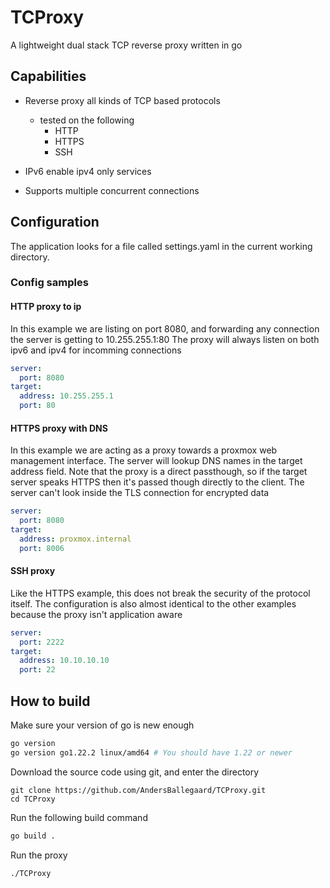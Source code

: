 # TCProxy
A lightweight dual stack TCP reverse proxy written in go

## Capabilities
* Reverse proxy all kinds of TCP based protocols
    * tested on the following
        * HTTP
        * HTTPS
        * SSH

* IPv6 enable ipv4 only services
* Supports multiple concurrent connections


## Configuration
The application looks for a file called settings.yaml in the current working directory.
### Config samples
#### HTTP proxy to ip
In this example we are listing on port 8080, and forwarding any connection the server is getting to 10.255.255.1:80
The proxy will always listen on both ipv6 and ipv4 for incomming connections
```yaml
server:
  port: 8080
target:
  address: 10.255.255.1
  port: 80
```

#### HTTPS proxy with DNS
In this example we are acting as a proxy towards a proxmox web management interface. The server will lookup DNS names in the target address field. Note that the proxy is a direct passthough, so if the target server speaks HTTPS then it's passed though directly to the client. The server can't look inside the TLS connection for encrypted data
```yaml
server:
  port: 8080
target:
  address: proxmox.internal
  port: 8006
```

#### SSH proxy
Like the HTTPS example, this does not break the security of the protocol itself. The configuration is also almost identical to the other examples because the proxy isn't application aware
```yaml
server:
  port: 2222
target:
  address: 10.10.10.10
  port: 22
```

## How to build
Make sure your version of go is new enough
```bash
go version
go version go1.22.2 linux/amd64 # You should have 1.22 or newer
```
Download the source code using git, and enter the directory
```
git clone https://github.com/AndersBallegaard/TCProxy.git
cd TCProxy
```
Run the following build command
```bash
go build .
```
Run the proxy
```
./TCProxy
```

